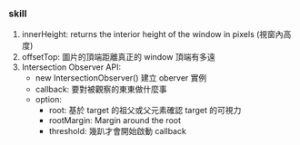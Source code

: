 ### skill
1. innerHeight: returns the interior height of the window in pixels (視窗內高度)
2. offsetTop: 圖片的頂端距離真正的 window 頂端有多遠
3. Intersection Observer API:
    - new IntersectionObserver() 建立 oberver 實例
    - callback: 要對被觀察的東東做什麼事
    - option:
      - root: 基於 target 的祖父或父元素確認 target 的可視力
      - rootMargin: Margin around the root
      - threshold: 幾趴才會開始啟動 callback